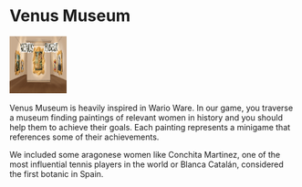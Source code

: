 # Venus Museum

<img src="./Pics/1.png" width="100px" height="100px"></img>

Venus Museum is heavily inspired in Wario Ware. In our game, you traverse a museum finding paintings of relevant women in history and you should help them to achieve their goals. Each painting represents a minigame that references some of their achievements. 

We included some aragonese women like Conchita Martinez, one of the most influential tennis players in the world or Blanca Catalán, considered the first botanic in Spain.
